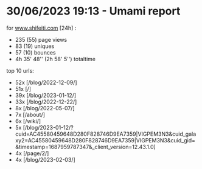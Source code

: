 # 30/06/2023 19:13 - Umami report
for www.shifeiti.com [24h] :

 - 235 (55) page views
 - 83 (19) uniques
 - 57 (10) bounces
 - 4h 35' 48'' (2h 58' 5'') totaltime


top 10 urls:
 - 52x [/blog/2022-12-09/]
 - 51x [/]
 - 39x [/blog/2023-01-12/]
 - 33x [/blog/2022-12-22/]
 - 8x [/blog/2022-05-07/]
 - 7x [/about/]
 - 6x [/wiki/]
 - 5x [/blog/2023-01-12/?cuid=AC45580459648D280F828746D9EA7359|VIGPEM3N3&cuid_galaxy2=AC45580459648D280F828746D9EA7359|VIGPEM3N3&cuid_gid=&timestamp=1687959787347&_client_version=12.43.1.0]
 - 4x [/page/2/]
 - 4x [/blog/2023-02-03/]



